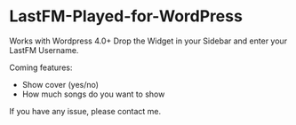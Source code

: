 # LastFM-Played-for-WordPress

Works with Wordpress 4.0+
Drop the Widget in your Sidebar and enter your LastFM Username.

Coming features:
- Show cover (yes/no)
- How much songs do you want to show

If you have any issue, please contact me.
